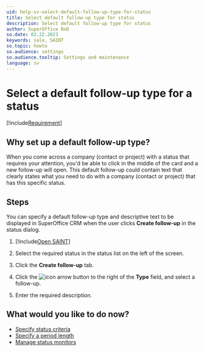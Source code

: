 ```yaml
---
uid: help-sv-select-default-follow-up-type-for-status
title: Select default follow-up type for status
description: Select default follow-up type for status
author: SuperOffice RnD
so.date: 02.22.2023
keywords: sale, SAINT
so.topic: howto
so.audience: settings
so.audience.tooltip: Settings and maintenance
language: sv
---
```


# Select a default follow-up type for a status

[!include[Requirement](../includes/note-saint-req.md)]

## Why set up a default follow-up type?

When you come across a company (contact or project) with a status that requires your attention, you'd be able to click in the middle of the card and a new follow-up will open. This default follow-up could contain text that clearly states what you need to do with a company (contact or project) that has this specific status.

## Steps

You can specify a default follow-up type and descriptive text to be displayed in SuperOffice CRM when the user clicks **Create follow-up** in the status dialog.

1. [!include[Open SAINT](includes/open-saint-select-tab.md)]

1. Select the required status in the status list on the left of the screen.

1. Click the **Create follow-up** tab.

1. Click the ![icon][img1] arrow button to the right of the **Type** field, and select a follow-up.

1. Enter the required description.

## What would you like to do now?

* [Specify status criteria][1]
* [Specify a period length][2]
* [Manage status monitors][3]

<!-- Referenced links -->
[1]: select-status-criteria.md
[2]: select-period-length.md
[3]: manage-status-monitors.md

<!-- Referenced images -->
[img1]: ../../../../../media/icons/arrow-down.png


